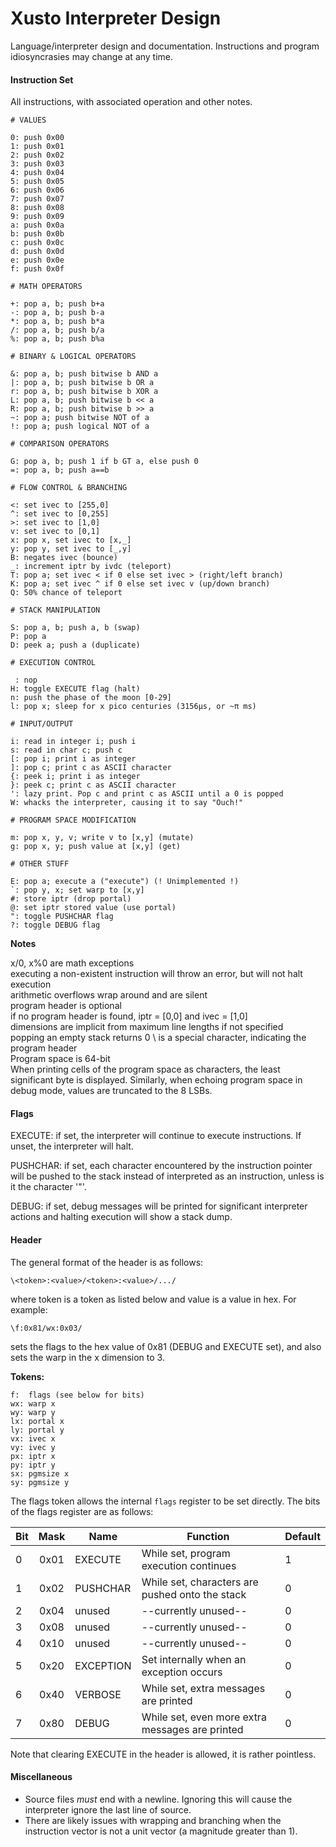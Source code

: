 Xusto Interpreter Design
========================

Language/interpreter design and documentation. Instructions and program idiosyncrasies may change at any time.

#### Instruction Set

All instructions, with associated operation and other notes.


	# VALUES

	0: push 0x00
	1: push 0x01
	2: push 0x02
	3: push 0x03
	4: push 0x04
	5: push 0x05
	6: push 0x06
	7: push 0x07
	8: push 0x08
	9: push 0x09
	a: push 0x0a
	b: push 0x0b
	c: push 0x0c
	d: push 0x0d
	e: push 0x0e
	f: push 0x0f

	# MATH OPERATORS

	+: pop a, b; push b+a
	-: pop a, b; push b-a
	*: pop a, b; push b*a
	/: pop a, b; push b/a
	%: pop a, b; push b%a

	# BINARY & LOGICAL OPERATORS

	&: pop a, b; push bitwise b AND a
	|: pop a, b; push bitwise b OR a
	r: pop a, b; push bitwise b XOR a
	L: pop a, b; push bitwise b << a
	R: pop a, b; push bitwise b >> a
	~: pop a; push bitwise NOT of a
	!: pop a; push logical NOT of a

	# COMPARISON OPERATORS

	G: pop a, b; push 1 if b GT a, else push 0
	=: pop a, b; push a==b

	# FLOW CONTROL & BRANCHING

	<: set ivec to [255,0]
	^: set ivec to [0,255]
	>: set ivec to [1,0]
	v: set ivec to [0,1]
	x: pop x, set ivec to [x,_]
	y: pop y, set ivec to [_,y]
	B: negates ivec (bounce)
	_: increment iptr by ivdc (teleport)
	T: pop a; set ivec < if 0 else set ivec > (right/left branch)
	K: pop a; set ivec ^ if 0 else set ivec v (up/down branch)
	Q: 50% chance of teleport

	# STACK MANIPULATION

	S: pop a, b; push a, b (swap)
	P: pop a
	D: peek a; push a (duplicate)

	# EXECUTION CONTROL

	 : nop
	H: toggle EXECUTE flag (halt)
	n: push the phase of the moon [0-29]
	l: pop x; sleep for x pico centuries (3156µs, or ~π ms)

	# INPUT/OUTPUT

	i: read in integer i; push i
	s: read in char c; push c
	[: pop i; print i as integer
	]: pop c; print c as ASCII character
	{: peek i; print i as integer
	}: peek c; print c as ASCII character
	': lazy print. Pop c and print c as ASCII until a 0 is popped
	W: whacks the interpreter, causing it to say "Ouch!"

	# PROGRAM SPACE MODIFICATION

	m: pop x, y, v; write v to [x,y] (mutate)
	g: pop x, y; push value at [x,y] (get)

	# OTHER STUFF

	E: pop a; execute a ("execute") (! Unimplemented !)
	`: pop y, x; set warp to [x,y]
	#: store iptr (drop portal)
	@: set iptr stored value (use portal)
	": toggle PUSHCHAR flag
	?: toggle DEBUG flag

**Notes**

x/0, x%0 are math exceptions  
executing a non-existent instruction will throw an error, but will not halt execution  
arithmetic overflows wrap around and are silent  
program header is optional  
if no program header is found, iptr = [0,0] and ivec = [1,0]  
dimensions are implicit from maximum line lengths if not specified  
popping an empty stack returns 0
\ is a special character, indicating the program header  
Program space is 64-bit  
When printing cells of the program space as characters, the least significant byte is displayed. Similarly, when echoing program space in debug mode, values are truncated to the 8 LSBs.

#### Flags

EXECUTE: if set, the interpreter will continue to execute instructions. If unset, the interpreter will halt.

PUSHCHAR: if set, each character encountered by the instruction pointer will be pushed to the stack instead of interpreted as an instruction, unless is it the character '"'.

DEBUG: if set, debug messages will be printed for significant interpreter actions and halting execution will show a stack dump.

#### Header

The general format of the header is as follows:

	\<token>:<value>/<token>:<value>/.../

where token is a token as listed below and value is a value in hex. For example:

	\f:0x81/wx:0x03/

sets the flags to the hex value of 0x81 (DEBUG and EXECUTE set), and also sets the warp in the x dimension to 3.

**Tokens:**

	f:  flags (see below for bits)
	wx: warp x
	wy: warp y
	lx: portal x
	ly: portal y
	vx: ivec x
	vy: ivec y
	px: iptr x
	py: iptr y
	sx: pgmsize x
	sy: pgmsize y

The flags token allows the internal `flags` register to be set directly. The bits of the flags register are as follows:

| Bit | Mask | Name      | Function                                        | Default |
|-----|:----:|-----------|-------------------------------------------------|---------|
| 0   | 0x01 | EXECUTE   | While set, program execution continues          | 1       |
| 1   | 0x02 | PUSHCHAR  | While set, characters are pushed onto the stack | 0       |
| 2   | 0x04 | unused    | --currently unused--                            | 0       |
| 3   | 0x08 | unused    | --currently unused--                            | 0       |
| 4   | 0x10 | unused    | --currently unused--                            | 0       |
| 5   | 0x20 | EXCEPTION | Set internally when an exception occurs         | 0       |
| 6   | 0x40 | VERBOSE   | While set, extra messages are printed           | 0       |
| 7   | 0x80 | DEBUG     | While set, even more extra messages are printed | 0       |

Note that clearing EXECUTE in the header is allowed, it is rather pointless.

#### Miscellaneous

* Source files _must_ end with a newline. Ignoring this will cause the interpreter ignore the last line of source.
* There are likely issues with wrapping and branching when the instruction vector is not a unit vector (a magnitude greater than 1).

